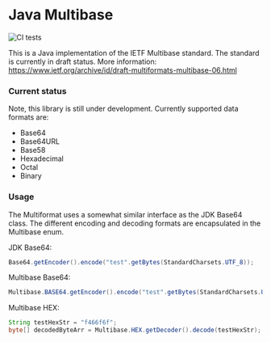 # Java Multibase
![CI tests](https://github.com/pimg/Multibase/actions/workflows/main.yml/badge.svg)

This is a Java implementation of the IETF Multibase standard. 
The standard is currently in draft status. More information: https://www.ietf.org/archive/id/draft-multiformats-multibase-06.html

### Current status
Note, this library is still under development.
Currently supported data formats are:

- Base64
- Base64URL
- Base58
- Hexadecimal 
- Octal
- Binary

### Usage
The Multiformat uses a somewhat similar interface as the JDK Base64 class.
The different encoding and decoding formats are encapsulated in the Multibase enum.

JDK Base64:
```java
Base64.getEncoder().encode("test".getBytes(StandardCharsets.UTF_8));
```

Multibase Base64:
```java
Multibase.BASE64.getEncoder().encode("test".getBytes(StandardCharsets.UTF_8));
```

Multibase HEX:
```java
String testHexStr = "f466f6f";
byte[] decodedByteArr = Multibase.HEX.getDecoder().decode(testHexStr);
```
